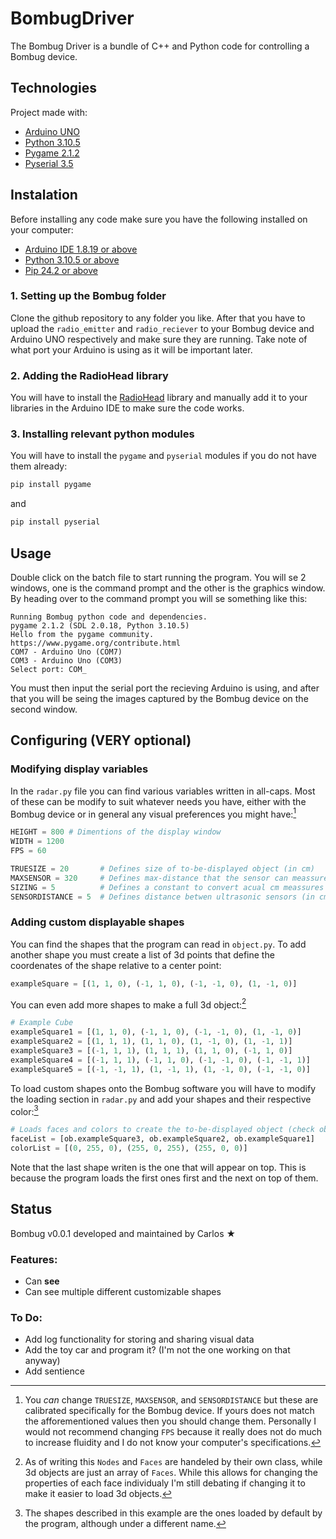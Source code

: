 # BombugDriver
The Bombug Driver is a bundle of C++ and Python code for controlling a Bombug device.

## Technologies
Project made with:
* [Arduino UNO](https://docs.arduino.cc/hardware/uno-rev3/)
* [Python 3.10.5](https://www.python.org/)
* [Pygame 2.1.2](https://www.pygame.org/docs/index.html)
* [Pyserial 3.5](https://pypi.org/project/pyserial/)

## Instalation
Before installing any code make sure you have the following installed on your computer:

* [Arduino IDE 1.8.19 or above](https://www.arduino.cc/en/software)
* [Python 3.10.5 or above](https://www.python.org/downloads/)
* [Pip 24.2 or above](https://pypi.org/project/pip/)

### 1. Setting up the Bombug folder
Clone the github repository to any folder you like. After that you have to upload the `radio_emitter` and `radio_reciever` to your Bombug device and Arduino UNO respectively and make sure they are running. Take note of what port your Arduino is using as it will be important later.
### 2. Adding the RadioHead library
You will have to install the [RadioHead](https://www.airspayce.com/mikem/arduino/RadioHead/) library and manually add it to your libraries in the Arduino IDE to make sure the code works.
### 3. Installing relevant python modules
You will have to install the `pygame` and `pyserial` modules if you do not have them already:
```bash
pip install pygame
```
and 
```bash
pip install pyserial
```
## Usage
Double click on the batch file to start running the program. You will se 2 windows, one is the command prompt and the other is the graphics window. By heading over to the command prompt you will se something like this:
```
Running Bombug python code and dependencies.
pygame 2.1.2 (SDL 2.0.18, Python 3.10.5)
Hello from the pygame community. https://www.pygame.org/contribute.html
COM7 - Arduino Uno (COM7)
COM3 - Arduino Uno (COM3)
Select port: COM_
```
You must then input the serial port the recieving Arduino is using, and after that you will be seing the images captured by the Bombug device on the second window.

## Configuring (VERY optional)
### Modifying display variables
In the ``radar.py`` file you can find various variables written in all-caps. Most of these can be modify to suit whatever needs you have, either with the Bombug device or in general any visual preferences you might have:[^1]
```python
HEIGHT = 800 # Dimentions of the display window
WIDTH = 1200
FPS = 60
```
```python
TRUESIZE = 20       # Defines size of to-be-displayed object (in cm)
MAXSENSOR = 320     # Defines max-distance that the sensor can meassure (in cm)
SIZING = 5          # Defines a constant to convert acual cm meassures to pixels
SENSORDISTANCE = 5  # Defines distance betwen ultrasonic sensors (in cm)
```
[^1]:You _can_ change ``TRUESIZE``, ``MAXSENSOR``, and ``SENSORDISTANCE`` but these are calibrated specifically for the Bombug device. If yours does not match the afforementioned values then you should change them. Personally I would not recommend changing ``FPS`` because it really does not do much to increase fluidity and I do not know your computer's specifications.

### Adding custom displayable shapes
You can find the shapes that the program can read in ``object.py``. To add another shape you must create a list of 3d points that define the coordenates of the shape relative to a center point:
```python
exampleSquare = [(1, 1, 0), (-1, 1, 0), (-1, -1, 0), (1, -1, 0)]
```
You can even add more shapes to make a full 3d object:[^2] 
```python
# Example Cube
exampleSquare1 = [(1, 1, 0), (-1, 1, 0), (-1, -1, 0), (1, -1, 0)]
exampleSquare2 = [(1, 1, 1), (1, 1, 0), (1, -1, 0), (1, -1, 1)]
exampleSquare3 = [(-1, 1, 1), (1, 1, 1), (1, 1, 0), (-1, 1, 0)]
exampleSquare4 = [(-1, 1, 1), (-1, 1, 0), (-1, -1, 0), (-1, -1, 1)]
exampleSquare5 = [(-1, -1, 1), (1, -1, 1), (1, -1, 0), (-1, -1, 0)]
```
[^2]:As of writing this ``Nodes`` and ``Faces`` are handeled by their own class, while 3d objects are just an array of ``Faces``. While this allows for changing the properties of each face individualy I'm still debating if changing it to make it easier to load 3d objects.

To load custom shapes onto the Bombug software you will have to modify the loading section in ``radar.py`` and add your shapes and their respective color:[^3]
```python
# Loads faces and colors to create the to-be-displayed object (check objects.py for more info)
faceList = [ob.exampleSquare3, ob.exampleSquare2, ob.exampleSquare1]
colorList = [(0, 255, 0), (255, 0, 255), (255, 0, 0)]
```
[^3]: The shapes described in this example are the ones loaded by default by the program, although under a different name.

Note that the last shape writen is the one that will appear on top. This is because the program loads the first ones first and the next on top of them.


## Status
Bombug v0.0.1 developed and maintained by Carlos ★
### Features:
- Can **see**
- Can see multiple different customizable shapes
### To Do:
- Add log functionality for storing and sharing visual data
- Add the toy car and program it? (I'm not the one working on that anyway)
- Add sentience



